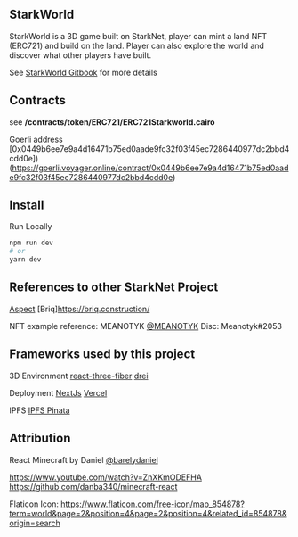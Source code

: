 ## StarkWorld

StarkWorld is a 3D game built on StarkNet, player can mint a land NFT (ERC721) and build on the land. Player can also explore the world and discover what other players have built.

See [StarkWorld Gitbook](https://bo0.gitbook.io/starkworld/) for more details

## Contracts

see **/contracts/token/ERC721/ERC721Starkworld.cairo**

Goerli address
[0x0449b6ee7e9a4d16471b75ed0aade9fc32f03f45ec7286440977dc2bbd4cdd0e])(https://goerli.voyager.online/contract/0x0449b6ee7e9a4d16471b75ed0aade9fc32f03f45ec7286440977dc2bbd4cdd0e)

## Install

Run Locally

```bash
npm run dev
# or
yarn dev
```

## References to other StarkNet Project

[Aspect](https://www.aspect.co/)
[Briq]https://briq.construction/

NFT example reference: MEANOTYK [@MEANOTYK](https://twitter.com/MEANOTYK) Disc: Meanotyk#2053

## Frameworks used by this project

3D Environment
[react-three-fiber](https://github.com/pmndrs/react-three-fiber)
[drei](https://github.com/pmndrs/drei)

Deployment
[NextJs](https://nextjs.org/)
[Vercel](https://vercel.com/)

IPFS
[IPFS Pinata](https://www.pinata.cloud)

## Attribution

React Minecraft by Daniel [@barelydaniel](https://twitter.com/barelydaniel)

https://www.youtube.com/watch?v=ZnXKmODEFHA
https://github.com/danba340/minecraft-react

Flaticon Icon: https://www.flaticon.com/free-icon/map_854878?term=world&page=2&position=4&page=2&position=4&related_id=854878&origin=search

